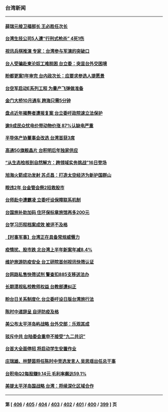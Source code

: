 ### 台湾新闻
---
#### [薛瑞元接卫福部长 王必胜任次长](../../pages/ncid1349361/n13781445.md) 
#### [台湾生技公司5人遭“行刑式枪杀”  4死1伤](../../pages/ncid1349361/n13781101.md) 
#### [视讯兵棋推演 专家：台湾参与军演的突破口](../../pages/ncid1349361/n13781092.md) 
#### [台人受骗赴柬沦奴工难脱困 台立委：突显台外交困境](../../pages/ncid1349361/n13780909.md) 
#### [盼都更案1年审完 台内政次长：应要求参选人提愿景](../../pages/ncid1349361/n13780906.md) 
#### [台空军启动E系列工程 为量产飞弹做准备](../../pages/ncid1349361/n13780915.md) 
#### [金门大桥10月通车 跨海只需5分钟](../../pages/ncid1349361/n13780918.md) 
#### [盘点近年揭弊者遭报复案 台立委吁政院速立法保护](../../pages/ncid1349361/n13780920.md) 
#### [逾9成民众忧电价带动物价涨 87%认缺电严重](../../pages/ncid1349361/n13780913.md) 
#### [半导体产协董事会改选 台湾首获3席](../../pages/ncid1349361/n13780821.md) 
#### [高通5G旗舰晶片 台积明后年独家供应](../../pages/ncid1349361/n13780806.md) 
#### [“从生态检核到自然解方：跨领域实务挑战”16日登场](../../pages/ncid1349361/n13780787.md) 
#### [旭海火箭成功发射 苏贞昌：打造太空经济为新护国群山](../../pages/ncid1349361/n13780804.md) 
#### [暌违2年 台金管会祭2招救股市](../../pages/ncid1349361/n13780791.md) 
#### [台师赴中遭霸凌 立委吁设保障联系机制](../../pages/ncid1349361/n13780789.md) 
#### [台国旅补助加码 住环保标章旅馆再多200元](../../pages/ncid1349361/n13780794.md) 
#### [台学习历程档案成效 被评不及格](../../pages/ncid1349361/n13780798.md) 
#### [【时事军事】台湾正在具备常规威慑力](../../pages/ncid1349361/n13780562.md) 
#### [疫情扰、股市跌 北台湾上半年新案年减8.4%](../../pages/ncid1349361/n13780795.md) 
#### [维护旅游防疫安全 台工研院首创视讯快筛认证](../../pages/ncid1349361/n13780771.md) 
#### [台网路私售快筛试剂 警查扣885支移送法办](../../pages/ncid1349361/n13780800.md) 
#### [长期漠视私校教师权益 台教部遭纠正](../../pages/ncid1349361/n13780801.md) 
#### [盼台日关系制度化 台立委吁设日版台湾旅行法](../../pages/ncid1349361/n13780759.md) 
#### [陈时中递辞呈 自评防疫及格](../../pages/ncid1349361/n13780761.md) 
#### [美公布太平洋岛屿战略 台外交部：乐观其成](../../pages/ncid1349361/n13780748.md) 
#### [驳斥中共 台陆委会重申不接受“九二共识”](../../pages/ncid1349361/n13780470.md) 
#### [台首大全面停招 将启动学生安置作业](../../pages/ncid1349361/n13780802.md) 
#### [庄瑞雄、林楚茵将任陈时中竞选发言人 吴思瑶出任总干事](../../pages/ncid1349361/n13780769.md) 
#### [台积电Q2每股赚9.14元 毛利率飙达59.1%](../../pages/ncid1349361/n13780702.md) 
#### [美提太平洋岛国战略 台湾：将续深化区域合作](../../pages/ncid1349361/n13780628.md) 

---
#### 第 [ [406](./406.md) / [405](./405.md) / [404](./404.md) / [403](./403.md) / [402](./402.md) / [401](./401.md) / [400](./400.md) / [399](./399.md) ] 页
